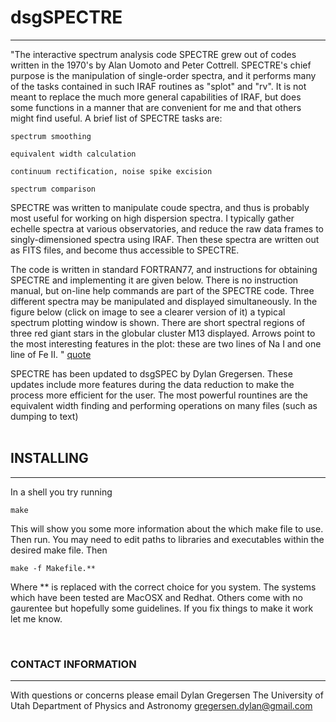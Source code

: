# dsgSPECTRE
------------

"The interactive spectrum analysis code SPECTRE grew out of codes written in the 1970's by Alan Uomoto and Peter Cottrell. SPECTRE's chief purpose is the manipulation of single-order spectra, and it performs many of the tasks contained in such IRAF routines as "splot" and "rv". It is not meant to replace the much more general capabilities of IRAF, but does some functions in a manner that are convenient for me and that others might find useful. A brief list of SPECTRE tasks are:

    spectrum smoothing

    equivalent width calculation

    continuum rectification, noise spike excision

    spectrum comparison

SPECTRE was written to manipulate coude spectra, and thus is probably most useful for working on high dispersion spectra. I typically gather echelle spectra at various observatories, and reduce the raw data frames to singly-dimensioned spectra using IRAF. Then these spectra are written out as FITS files, and become thus accessible to SPECTRE.

The code is written in standard FORTRAN77, and instructions for obtaining SPECTRE and implementing it are given below. There is no instruction manual, but on-line help commands are part of the SPECTRE code. Three different spectra may be manipulated and displayed simultaneously. In the figure below (click on image to see a clearer version of it) a typical spectrum plotting window is shown. There are short spectral regions of three red giant stars in the globular cluster M13 displayed. Arrows point to the most interesting features in the plot: these are two lines of Na I and one line of Fe II. 
" [quote](http://www.as.utexas.edu/~chris/spectre.html)

SPECTRE has been updated to dsgSPEC by Dylan Gregersen. These updates include more features during the data reduction to make the process more efficient for the user. The most powerful rountines are the equivalent width finding and performing operations on many files (such as dumping to text)
<br>
<br>

## INSTALLING
---------
In a shell you try running
    
	make

This will show you some more information about the which make file to use. Then run. You may need to edit paths to libraries and executables within the desired make file. Then

    make -f Makefile.**

Where ** is replaced with the correct choice for you system. The systems which have been tested are MacOSX and Redhat. Others come with no gaurentee but hopefully some guidelines. If you fix things to make it work let me know.

<br>

### CONTACT INFORMATION
----------------------
With questions or concerns please email
Dylan Gregersen
The University of Utah
Department of Physics and Astronomy
gregersen.dylan@gmail.com


